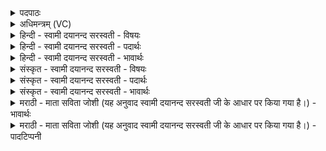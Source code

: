 <details><summary>पदपाठः</summary>

अश्वः॑। तू॒प॒रः। गो॒मृ॒ग इति॑ गोऽमृ॒गः। ते। प्रा॒जा॒प॒त्या इति॑ प्राजाऽप॒त्याः। कृ॒ष्णग्री॑व॒ इति॑ कृ॒ष्णऽग्री॑वः। आ॒ग्ने॒यः। र॒राटे॑। पु॒रस्ता॑त्। सा॒र॒स्व॒ती। मे॒षी। अ॒धस्ता॑त्। हन्वोः॑। आ॒श्वि॒नौ। अ॒धोरा॑मा॒वित्य॒धःऽरा॑मौ। बा॒ह्वोः। सौ॒मा॒पौ॒ष्णः। श्या॒मः। नाभ्या॑म्। सौ॒र्य॒या॒मौ। श्वे॒तः। च॒। कृ॒ष्णः। च॒। पा॒र्श्वयोः॑। त्वा॒ष्ट्रौ। लो॒म॒शस॑क्था॒विति॑ लोम॒शऽस॑क्थौ। स॒क्थ्योः। वा॒य॒व्यः᳖। श्वे॒तः। पुच्छे॑। इन्द्रा॑य। स्व॒प॒स्या᳖येति॑ सुऽअप॒स्या᳖य। वे॒हत्। वै॒ष्ण॒वः। वा॒म॒नः। १।
</details>

<details><summary>अधिमन्त्रम् (VC)</summary>

- प्रजापतिर्देवता
- प्रजापतिर्ऋषिः
- भुरिक्संकृतिः
- गान्धारः
</details>

<details><summary>हिन्दी - स्वामी दयानन्द सरस्वती - विषयः</summary>

अब चौबीसवें अध्याय का आरम्भ है, इसके प्रथम मन्त्र में मनुष्यों को पशुओं से कैसा उपकार लेना चाहिये, इस विषय का वर्णन है ॥
</details>

<details><summary>हिन्दी - स्वामी दयानन्द सरस्वती - पदार्थः</summary>

पदार्थान्वयभाषाः -  हे मनुष्यो ! तुम जो (अश्वः) शीघ्र चलने हारा घोड़ा (तूपरः) हिंसा करनेवाला पशु (गोमृगः) और गौ के समान वर्त्तमान नीलगाय है, (ते) वे (प्राजापत्याः) प्रजापालक सूर्य देवतावाले अर्थात् सूर्यमण्डल के गुणों से युक्त (कृष्णग्रीवः) जिसकी काली गर्दन वह पशु (आग्नेयः) अग्नि देवतावाला (पुरस्तात्) प्रथम से (रराटे) ललाट के निमित्त (मेषी) मेंढ़ी (सारस्वती) सरस्वती देवतावाली (अधस्तात्) नीचे से (हन्वोः) ठोढ़ी वामदक्षिण भागों के ओर (बाह्वोः) भुजाओं के निमित्त (अधोरामौ) नीचे रमण करनेवाले (आश्विनौ) जिनका अश्विदेवता वे पशु (सौमापौष्णः) सोम और पूषा देवतावाला (श्यामः) काले रंग से युक्त पशु (नाभ्याम्) तुन्दी के निमित्त और (पार्श्वयोः) बार्इं दाहिनी ओर के निमित्त (श्वेतः) सुफेद रंग (च) और (कृष्णः) काला रंगवाला (च) और (सौर्ययामौ) सूर्य वा यमसम्बन्धी पशु वा (सक्थ्योः) पैरों की गांठियों के पास के भागों के निमित्त (लोमशसक्थौ) जिसके बहुत रोम विद्यमान ऐसे गांठियों के पास के भाग से युक्त (त्वाष्ट्रौ) त्वष्टा देवतावाले पशु वा (पुच्छे) पूँछ के निमित्त (श्वेतः) सुफेद रंगवाला (वायव्यः) वायु जिस का देवता है, वह वा (वेहत्) जो कामोद्दीपन समय के विना बैल के समीप जाने से गर्भ नष्ट करनेवाली गौ वा (वैष्णवः) विष्णु देवतावाला और (वामनः) नाटा शरीर से कुछ ढेढ़े अङ्गवाला पशु इन सबों को (स्वपस्याय) जिसके सुन्दर-सुन्दर कर्म उस (इन्द्राय) ऐश्वर्य्ययुक्त पुरुष के लिये संयुक्त करो अर्थात् उक्त प्रत्येक अङ्ग के आनन्दनिमित्तक उक्त गुणवाले पशुओं को नियत करो ॥१ ॥
</details>

<details><summary>हिन्दी - स्वामी दयानन्द सरस्वती - भावार्थः</summary>

भावार्थभाषाः -  जो मनुष्य अश्व आदि पशुओं से कार्य्यों को सिद्ध कर ऐश्वर्य्य को उन्नति देके धर्म के अनुकूल काम करें, वे उत्तम भाग्यवाले हों। इस प्रकरण में सब स्थानों में देवता पद से उस-उस पद के गुणयोग से पशु जानने चाहियें ॥१ ॥
</details>

<details><summary>संस्कृत - स्वामी दयानन्द सरस्वती - विषयः</summary>

अथ मनुष्यैः पशुभ्यः कीदृश उपकारो ग्राह्य इत्याह ॥
</details>

<details><summary>संस्कृत - स्वामी दयानन्द सरस्वती - पदार्थः</summary>

पदार्थान्वयभाषाः -  हे मनुष्याः ! यूयमश्वस्तूपरो गोमृगस्ते प्राजापत्याः कृष्णग्रीव आग्नेयः पुरस्ताद् रराटे मेषी सारस्वती अधस्ताद्धन्वोर्बाह्वोरधोरामावाश्विनौ सौमापौष्णः श्यामो नाभ्यां पार्श्वयोः श्वेतश्च कृष्णश्च सौर्ययामौ सक्थ्योर्लोमशसक्थौ त्वाष्ट्रौ पुच्छे श्वेतो वायव्यो वेहद्वैष्णवो वामनश्च स्वपस्यायेन्द्राय संयोजयत ॥१ ॥
</details>

<details><summary>संस्कृत - स्वामी दयानन्द सरस्वती - भावार्थः</summary>

भावार्थभाषाः -  ये मनुष्या अश्वादिभ्यः कार्य्याणि संसाध्यैश्वर्यमुन्नीय धर्म्याणि कर्माणि कुर्युस्ते सौभाग्यवन्तो भवेयुः। अत्र सर्वत्र देवतापदेन तत्तद्गुणयोगात् पशवो वेदितव्याः ॥१ ॥
</details>

<details><summary>मराठी - माता सविता जोशी (यह अनुवाद स्वामी दयानन्द सरस्वती जी के आधार पर किया गया है।) - भावार्थः</summary>

भावार्थभाषाः -  जी माणसे घोडे इत्यादी पशूकडून काम करवून घेतात व ऐश्वर्य वाढवितात आणि धर्मानुकूल काम करतात ती भाग्यवान असतात.
</details>

<details><summary>मराठी - माता सविता जोशी (यह अनुवाद स्वामी दयानन्द सरस्वती जी के आधार पर किया गया है।) - पादटिप्पनी</summary>

टिप्पणी:   या प्रकरणात सर्व स्थानी देवता हे पद त्या त्या पदाच्या योगाने पशु आहे हे लक्षात घ्यावे (सूर्य, अग्नी, वायू इत्यादी देवता व त्यांचे गुण आढळणारे पशू) .
</details>